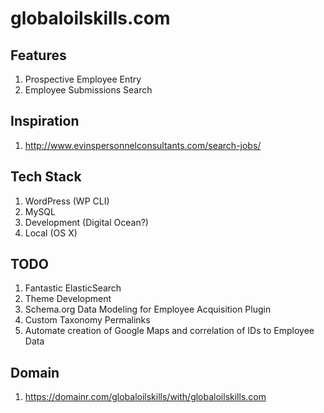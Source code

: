 # globaloilskills.com

## Features

1. Prospective Employee Entry
2. Employee Submissions Search

## Inspiration

1. http://www.evinspersonnelconsultants.com/search-jobs/

## Tech Stack

1. WordPress (WP CLI)
2. MySQL
3. Development (Digital Ocean?)
4. Local (OS X)

## TODO

1. Fantastic ElasticSearch
2. Theme Development
3. Schema.org Data Modeling for Employee Acquisition Plugin
4. Custom Taxonomy Permalinks
5. Automate creation of Google Maps and correlation of IDs to Employee Data

## Domain

1. https://domainr.com/globaloilskills/with/globaloilskills.com
